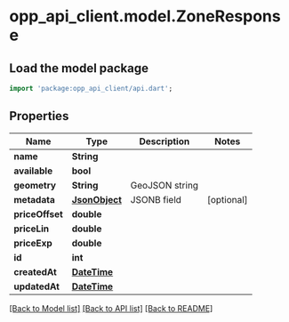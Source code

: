 # opp_api_client.model.ZoneResponse

## Load the model package
```dart
import 'package:opp_api_client/api.dart';
```

## Properties
Name | Type | Description | Notes
------------ | ------------- | ------------- | -------------
**name** | **String** |  | 
**available** | **bool** |  | 
**geometry** | **String** | GeoJSON string | 
**metadata** | [**JsonObject**](.md) | JSONB field | [optional] 
**priceOffset** | **double** |  | 
**priceLin** | **double** |  | 
**priceExp** | **double** |  | 
**id** | **int** |  | 
**createdAt** | [**DateTime**](DateTime.md) |  | 
**updatedAt** | [**DateTime**](DateTime.md) |  | 

[[Back to Model list]](../README.md#documentation-for-models) [[Back to API list]](../README.md#documentation-for-api-endpoints) [[Back to README]](../README.md)


